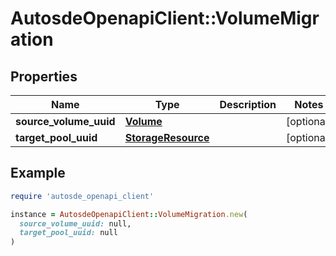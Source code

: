 # AutosdeOpenapiClient::VolumeMigration

## Properties

| Name | Type | Description | Notes |
| ---- | ---- | ----------- | ----- |
| **source_volume_uuid** | [**Volume**](Volume.md) |  | [optional] |
| **target_pool_uuid** | [**StorageResource**](StorageResource.md) |  | [optional] |

## Example

```ruby
require 'autosde_openapi_client'

instance = AutosdeOpenapiClient::VolumeMigration.new(
  source_volume_uuid: null,
  target_pool_uuid: null
)
```

